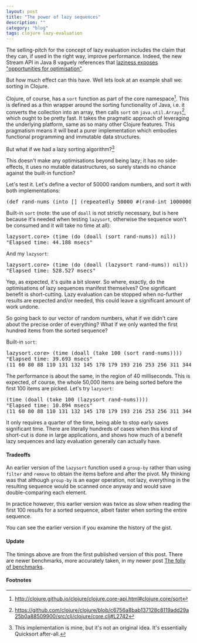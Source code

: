 ```yaml
---
layout: post
title: "The power of lazy sequences"
description: ""
category: "blog"
tags: clojure lazy-evaluation
---
```

The selling-pitch for the concept of lazy evaluation includes the claim that they can, if used in the right way, improve performance.  Indeed, the new Stream API in Java 8 vaguely references that [laziness exposes "opportunities for optimisation"](http://download.java.net/jdk8/docs/api/java/util/stream/package-summary.html).

But how much effect can this have.  Well lets look at an example shall we: sorting in Clojure.

Clojure, of course, has a ```sort``` function as part of the core namespace[^1].  This is defined as a thin wrapper around the sorting functionality of Java, i.e. it converts the collection into an array, then calls ```sort``` on ```java.util.Arrays```[^2], which ought to be pretty fast.  It takes the pragmatic approach of leveraging the underlying platform, same as so many other Clojure features.  This pragmatism means it will beat a purer implementation which embodies functional programming and immutable data structures.

But what if we had a lazy sorting algorithm?[^3]

<script src="https://gist.github.com/benashford/9716335.js"></script>

This doesn't make any optimisations beyond being lazy; it has no side-effects, it uses no mutable datastructures, so surely stands no chance against the built-in function?

Let's test it.  Let's define a vector of 50000 random numbers, and sort it with both implementations:

<pre>
(def rand-nums (into [] (repeatedly 50000 #(rand-int 1000000))))
</pre>

Built-in ```sort``` (note: the use of ```doall``` is not strictly necessary, but is here because it's needed when testing ```lazysort```, otherwise the sequence won't be consumed and it will take no time at all):

<pre>
lazysort.core> (time (do (doall (sort rand-nums)) nil))
"Elapsed time: 44.188 msecs"
</pre>

And my ```lazysort```:

<pre>
lazysort.core> (time (do (doall (lazysort rand-nums)) nil))
"Elapsed time: 528.527 msecs"
</pre>

Yep, as expected, it's quite a bit slower.  So where, exactly, do the optimisations of lazy sequences manifest themselves?  One significant benefit is short-cutting.  Lazy evaluation can be stopped when no-further results are expected and/or needed, this could leave a significant amount of work undone.

So going back to our vector of random numbers, what if we didn't care about the precise order of everything?  What if we only wanted the first hundred items from the sorted sequence?

Built-in ```sort```:

<pre>
lazysort.core> (time (doall (take 100 (sort rand-nums))))
"Elapsed time: 39.693 msecs"
(11 60 80 88 110 131 132 145 178 179 193 216 253 256 311 344 354 381 424 424 477 478 520 527 646 658 676 677 684 696 716 721 737 775 812 821 843 848 864 902 939 939 947 949 949 962 969 980 989 1064 1069 1075 1173 1196 1199 1204 1209 1218 1236 1240 1285 1293 1346 1359 1369 1432 1477 1494 1508 1518 1553 1560 1603 1672 1710 1719 1772 1775 1795 1797 1824 1856 1864 1895 1932 1940 2020 2021 2075 2088 2098 2102 2105 2126 2143 2157 2164 2263 2263 2279)
</pre>

The performance is about the same, in the region of 40 milliseconds.  This is expected, of course, the whole 50,000 items are being sorted before the first 100 items are picked.  Let's try ```lazysort```:

<pre>
(time (doall (take 100 (lazysort rand-nums))))
"Elapsed time: 10.894 msecs"
(11 60 80 88 110 131 132 145 178 179 193 216 253 256 311 344 354 381 424 424 477 478 520 527 646 658 676 677 684 696 716 721 737 775 812 821 843 848 864 902 939 939 947 949 949 962 969 980 989 1064 1069 1075 1173 1196 1199 1204 1209 1218 1236 1240 1285 1293 1346 1359 1369 1432 1477 1494 1508 1518 1553 1560 1603 1672 1710 1719 1772 1775 1795 1797 1824 1856 1864 1895 1932 1940 2020 2021 2075 2088 2098 2102 2105 2126 2143 2157 2164 2263 2263 2279)
</pre>

It only requires a quarter of the time, being able to stop early saves significant time.  There are literally hundreds of cases when this kind of short-cut is done in large applications, and shows how much of a benefit lazy sequences and lazy evaluation generally can actually have.

#### Tradeoffs ####

An earlier version of the ```lazysort``` function used a ```group-by``` rather than using ```filter``` and ```remove``` to obtain the items before and after the pivot.  My thinking was that although ```group-by``` is an eager operation, not lazy, everything in the resulting sequence would be scanned once anyway and would save double-comparing each element.

In practice however, this earlier version was twice as slow when reading the first 100 results for a sorted sequence, albeit faster when sorting the entire sequence.

You can see the earlier version if you examine the history of the gist.

#### Update ####

The timings above are from the first published version of this post.  There are newer benchmarks, more accurately taken, in my newer post [The folly of benchmarks](/blog/2014/12/07/the-folly-of-benchmarks).

#### Footnotes ####

[^1]: <a href="http://clojure.github.io/clojure/clojure.core-api.html#clojure.core/sort">http://clojure.github.io/clojure/clojure.core-api.html#clojure.core/sort</a>
[^2]: <a href="https://github.com/clojure/clojure/blob/c6756a8bab137128c8119add29a25b0a88509900/src/clj/clojure/core.clj#L2742">https://github.com/clojure/clojure/blob/c6756a8bab137128c8119add29a25b0a88509900/src/clj/clojure/core.clj#L2742</a>
[^3]: This implementation is mine, but it's not an original idea.  It's essentially Quicksort after-all.
